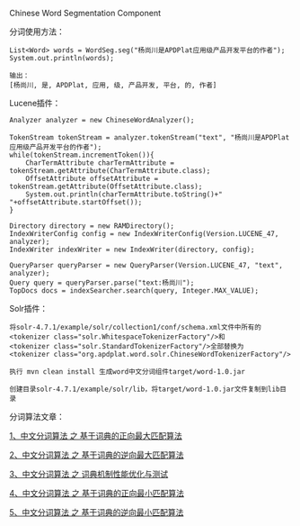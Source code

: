 Chinese Word Segmentation Component


分词使用方法：


    List<Word> words = WordSeg.seg("杨尚川是APDPlat应用级产品开发平台的作者");
    System.out.println(words);
    
    输出：
    [杨尚川, 是, APDPlat, 应用, 级, 产品开发, 平台, 的, 作者]


	
Lucene插件：


    Analyzer analyzer = new ChineseWordAnalyzer();
	
	TokenStream tokenStream = analyzer.tokenStream("text", "杨尚川是APDPlat应用级产品开发平台的作者");
	while(tokenStream.incrementToken()){
		CharTermAttribute charTermAttribute = tokenStream.getAttribute(CharTermAttribute.class);
		OffsetAttribute offsetAttribute = tokenStream.getAttribute(OffsetAttribute.class);
		System.out.println(charTermAttribute.toString()+" "+offsetAttribute.startOffset());
	}
	
	Directory directory = new RAMDirectory();
	IndexWriterConfig config = new IndexWriterConfig(Version.LUCENE_47, analyzer);
	IndexWriter indexWriter = new IndexWriter(directory, config);
	
	QueryParser queryParser = new QueryParser(Version.LUCENE_47, "text", analyzer);
	Query query = queryParser.parse("text:杨尚川");
	TopDocs docs = indexSearcher.search(query, Integer.MAX_VALUE);
	


Solr插件：
    
	
	将solr-4.7.1/example/solr/collection1/conf/schema.xml文件中所有的
	<tokenizer class="solr.WhitespaceTokenizerFactory"/>和
	<tokenizer class="solr.StandardTokenizerFactory"/>全部替换为
	<tokenizer class="org.apdplat.word.solr.ChineseWordTokenizerFactory"/>
	
	执行 mvn clean install 生成word中文分词组件target/word-1.0.jar
	
	创建目录solr-4.7.1/example/solr/lib，将target/word-1.0.jar文件复制到lib目录


	
分词算法文章：

    
   [1、中文分词算法 之 基于词典的正向最大匹配算法](http://yangshangchuan.iteye.com/blog/2031813)
    
   [2、中文分词算法 之 基于词典的逆向最大匹配算法](http://yangshangchuan.iteye.com/blog/2033843)
    
   [3、中文分词算法 之 词典机制性能优化与测试](http://yangshangchuan.iteye.com/blog/2035007)
   
   [4、中文分词算法 之 基于词典的正向最小匹配算法](http://yangshangchuan.iteye.com/blog/2040423)
   
   [5、中文分词算法 之 基于词典的逆向最小匹配算法](http://yangshangchuan.iteye.com/blog/2040431)